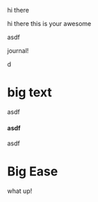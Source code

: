 hi there

hi there this is your awesome&#x20;

asdf

journal!

d

# big text

asdf

#### asdf

asdf

# Big Ease

what up!